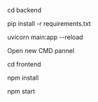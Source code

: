 

cd backend

pip install -r requirements.txt

uvicorn main:app --reload

Open new CMD pannel 

cd frontend

npm install

npm start
